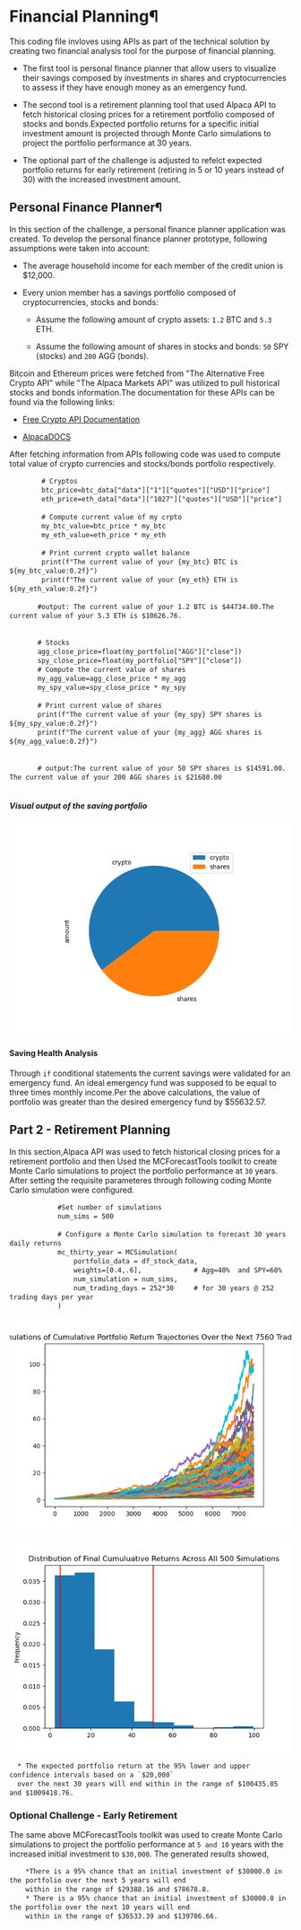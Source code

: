 # Financial Planning¶

This coding file invloves using APIs as part of the technical solution by creating two financial analysis tool for the purpose of financial planning.

* The first tool  is personal finance planner that allow users to visualize their savings composed by investments in shares and cryptocurrencies to assess if they have enough money as an emergency fund.

* The second tool is a retirement planning tool that used Alpaca API to fetch historical closing prices for a retirement portfolio composed of stocks and bonds.Expected portfolio returns for a specific initial investment amount is projected through Monte Carlo simulations to project the portfolio performance at 30 years.

* The optional part of the challenge is adjusted to refelct expected portfolio returns for early retirement (retiring in 5 or 10 years instead of 30) with the increased investment amount. 

## Personal Finance Planner¶

In this section of the challenge, a personal finance planner application was created. To develop the personal finance planner prototype, following assumptions were taken into account:

* The average household income for each member of the credit union is $12,000.

* Every union member has a savings portfolio composed of cryptocurrencies, stocks and bonds:

    * Assume the following amount of crypto assets: `1.2` BTC and `5.3` ETH.

    * Assume the following amount of shares in stocks and bonds: `50` SPY (stocks) and `200` AGG (bonds).


Bitcoin and Ethereum prices were fetched from "The Alternative Free Crypto API" while "The Alpaca Markets API" was utilized to pull historical stocks and bonds information.The documentation for these APIs can be found via the following links:

* [Free Crypto API Documentation](https://alternative.me/crypto/api/)

* [AlpacaDOCS](https://alpaca.markets/docs/)

After fetching information from APIs following code was used to compute total value of crypto currencies and stocks/bonds portfolio respectively.  

```
        # Cryptos
        btc_price=btc_data["data"]["1"]["quotes"]["USD"]["price"]
        eth_price=eth_data["data"]["1027"]["quotes"]["USD"]["price"]

        # Compute current value of my crpto
        my_btc_value=btc_price * my_btc
        my_eth_value=eth_price * my_eth

        # Print current crypto wallet balance
        print(f"The current value of your {my_btc} BTC is ${my_btc_value:0.2f}")
        print(f"The current value of your {my_eth} ETH is ${my_eth_value:0.2f}")
        
       #output: The current value of your 1.2 BTC is $44734.80.The current value of your 5.3 ETH is $10626.76.
       
       
       # Stocks 
       agg_close_price=float(my_portfolio["AGG"]["close"])
       spy_close_price=float(my_portfolio["SPY"]["close"])
       # Compute the current value of shares
       my_agg_value=agg_close_price * my_agg
       my_spy_value=spy_close_price * my_spy
       
       # Print current value of shares
       print(f"The current value of your {my_spy} SPY shares is ${my_spy_value:0.2f}")
       print(f"The current value of your {my_agg} AGG shares is ${my_agg_value:0.2f}")


       # output:The current value of your 50 SPY shares is $14591.00. The current value of your 200 AGG shares is $21680.00


 ```
##### Visual output of the saving portfolio
 

![Financial Planner](/Images/My_portfolio.png)
   
#### Saving Health Analysis 

Through `if` conditional statements the current savings were validated for an emergency fund. An ideal emergency fund was supposed to be equal to three times monthly income.Per the above calculations, the value of portfolio was greater than the desired emergency fund by $55632.57.

## Part 2 - Retirement Planning

In this section,Alpaca API was used to fetch historical closing prices for a retirement portfolio and then Used the MCForecastTools toolkit to create Monte Carlo simulations to project the portfolio performance at `30` years. After setting the requisite parameteres through following coding Monte Carlo simulation were configured.

```
            #Set number of simulations
            num_sims = 500

            # Configure a Monte Carlo simulation to forecast 30 years daily returns
            mc_thirty_year = MCSimulation(
                portfolio_data = df_stock_data,
                weights=[0.4,.6],             # Agg=40%  and SPY=60%
                num_simulation = num_sims,
                num_trading_days = 252*30     # for 30 years @ 252 trading days per year
            )

 ```

 
![monte_carlo_simu](/Images/monte_Carlo.png)


![monte_carlo_dis](/Images/mc_histogram.png)


      * The expected portfolio return at the 95% lower and upper confidence intervals based on a `$20,000`
      over the next 30 years will end within in the range of $100435.05 and $1009418.76. 

### Optional Challenge - Early Retirement

The same above MCForecastTools toolkit was used to create Monte Carlo simulations to project the portfolio performance at `5 and 10` years with the increased initial investment to `$30,000`. The generated results showed,

        *There is a 95% chance that an initial investment of $30000.0 in the portfolio over the next 5 years will end 
        within in the range of $29388.16 and $78678.8.
        * There is a 95% chance that an initial investment of $30000.0 in the portfolio over the next 10 years will end 
        within in the range of $36533.39 and $139706.66.

        

    

